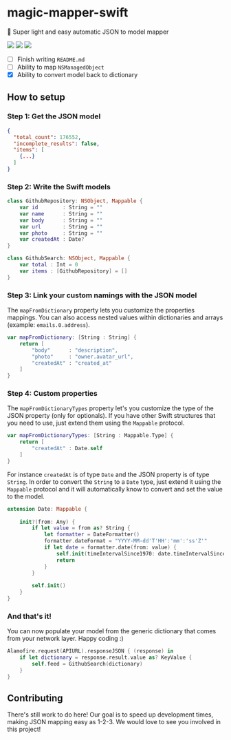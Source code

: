 # magic-mapper-swift
🌟 Super light and easy automatic JSON to model mapper

![](https://img.shields.io/cocoapods/p/MagicMapper.svg)
![](https://img.shields.io/cocoapods/v/MagicMapper.svg)
![](https://img.shields.io/cocoapods/l/MagicMapper.svg)

- [ ] Finish writing `README.md`
- [ ] Ability to map `NSManagedObject`
- [x] Ability to convert model back to dictionary

## How to setup

### Step 1: Get the JSON model

```json
{
  "total_count": 176552,
  "incomplete_results": false,
  "items": [
    {...}
  ]
}
```

### Step 2: Write the Swift models

```swift
class GithubRepository: NSObject, Mappable {
    var id        : String = ""
    var name      : String = ""
    var body      : String = ""
    var url       : String = ""
    var photo     : String = ""
    var createdAt : Date?
}

class GithubSearch: NSObject, Mappable {
    var total : Int = 0
    var items : [GithubRepository] = []
}
```

### Step 3: Link your custom namings with the JSON model

The `mapFromDictionary` property lets you customize the properties mappings. You can also access nested values within dictionaries and arrays (example: `emails.0.address`).

```swift
var mapFromDictionary: [String : String] {
    return [
        "body"      : "description",
        "photo"     : "owner.avatar_url",
        "createdAt" : "created_at"
    ]
}
```

### Step 4: Custom properties

The `mapFromDictionaryTypes` property let's you customize the type of the JSON property (only for optionals). If you have other Swift structures that you need to use, just extend them using the `Mappable` protocol.

```swift
var mapFromDictionaryTypes: [String : Mappable.Type] {
    return [
        "createdAt" : Date.self
    ]
}
```

For instance `createdAt` is of type `Date` and the JSON property is of type `String`. In order to convert the `String` to a `Date` type, just extend it using the `Mappable` protocol and it will automatically know to convert and set the value to the model.

```swift
extension Date: Mappable {
    
    init?(from: Any) {
        if let value = from as? String {
            let formatter = DateFormatter()
            formatter.dateFormat = "YYYY-MM-dd'T'HH':'mm':'ss'Z'"
            if let date = formatter.date(from: value) {
                self.init(timeIntervalSince1970: date.timeIntervalSince1970)
                return
            }
        }
        
        self.init()
    }
}
```

### And that's it!

You can now populate your model from the generic dictionary that comes from your network layer. Happy coding :)

```swift
Alamofire.request(APIURL).responseJSON { (response) in
    if let dictionary = response.result.value as? KeyValue {
        self.feed = GithubSearch(dictionary)
    }
}
```

## Contributing

There's still work to do here! Our goal is to speed up development times, making JSON mapping easy as 1-2-3. We would love to see you involved in this project!
